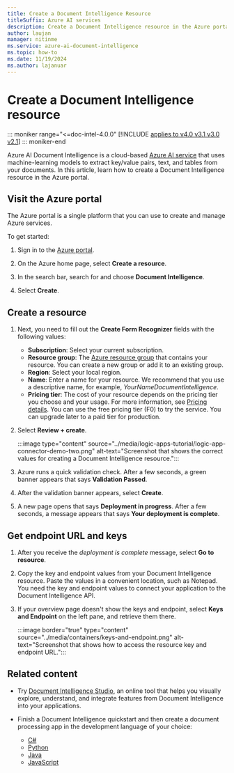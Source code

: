 ```yaml
---
title: Create a Document Intelligence Resource
titleSuffix: Azure AI services
description: Create a Document Intelligence resource in the Azure portal.
author: laujan
manager: nitinme
ms.service: azure-ai-document-intelligence
ms.topic: how-to
ms.date: 11/19/2024
ms.author: lajanuar
---
```



# Create a Document Intelligence resource

::: moniker range="<=doc-intel-4.0.0"
 [!INCLUDE [applies to v4.0 v3.1 v3.0 v2.1](../includes/applies-to-v40-v31-v30-v21.md)]
::: moniker-end

Azure AI Document Intelligence is a cloud-based [Azure AI service](../../../ai-services/index.yml) that uses machine-learning models to extract key/value pairs, text, and tables from your documents. In this article, learn how to create a Document Intelligence resource in the Azure portal.

## Visit the Azure portal

The Azure portal is a single platform that you can use to create and manage Azure services.

To get started:

1. Sign in to the [Azure portal](https://portal.azure.com).

1. On the Azure home page, select **Create a resource**.

1. In the search bar, search for and choose **Document Intelligence**.

1. Select **Create**.

## Create a resource

1. Next, you need to fill out the **Create Form Recognizer** fields with the following values:

    * **Subscription**: Select your current subscription.
    * **Resource group**: The [Azure resource group](/azure/cloud-adoption-framework/govern/resource-consistency/resource-access-management#what-is-an-azure-resource-group) that contains your resource. You can create a new group or add it to an existing group.
    * **Region**: Select your local region.
    * **Name**: Enter a name for your resource. We recommend that you use a descriptive name, for example, *YourNameDocumentIntelligence*.
    * **Pricing tier**: The cost of your resource depends on the pricing tier you choose and your usage. For more information, see [Pricing details](https://azure.microsoft.com/pricing/details/cognitive-services/). You can use the free pricing tier (F0) to try the service. You can upgrade later to a paid tier for production.

1. Select **Review + create**.

    :::image type="content" source="../media/logic-apps-tutorial/logic-app-connector-demo-two.png" alt-text="Screenshot that shows the correct values for creating a Document Intelligence resource.":::

1. Azure runs a quick validation check. After a few seconds, a green banner appears that says **Validation Passed**.

1. After the validation banner appears, select **Create**.

1. A new page opens that says **Deployment in progress**. After a few seconds, a message appears that says **Your deployment is complete**.

## Get endpoint URL and keys

1. After you receive the *deployment is complete* message, select **Go to resource**.

1. Copy the key and endpoint values from your Document Intelligence resource. Paste the values in a convenient location, such as Notepad. You need the key and endpoint values to connect your application to the Document Intelligence API.

1. If your overview page doesn't show the keys and endpoint, select **Keys and Endpoint** on the left pane, and retrieve them there.

    :::image border="true" type="content" source="../media/containers/keys-and-endpoint.png" alt-text="Screenshot that shows how to access the resource key and endpoint URL.":::

## Related content

* Try [Document Intelligence Studio](../concept-document-intelligence-studio.md), an online tool that helps you visually explore, understand, and integrate features from Document Intelligence into your applications.
* Finish a Document Intelligence quickstart and then create a document processing app in the development language of your choice:

  * [C#](../quickstarts/get-started-sdks-rest-api.md?view=doc-intel-3.0.0&preserve-view=true)
  * [Python](../quickstarts/get-started-sdks-rest-api.md?view=doc-intel-3.0.0&preserve-view=true)
  * [Java](../quickstarts/get-started-sdks-rest-api.md?view=doc-intel-3.0.0&preserve-view=true)
  * [JavaScript](../quickstarts/get-started-sdks-rest-api.md?view=doc-intel-3.0.0&preserve-view=true)

